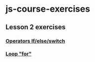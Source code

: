 # js-course-exercises


## Lesson 2 exercises

### [Operators If/else/switch](https://github.com/spetrunin/js-course-exercises/blob/master/lesson2/if_else_tasks.md)
### [Loop "for"](https://github.com/spetrunin/js-course-exercises/blob/master/lesson2/for_loop_tasks.md)

